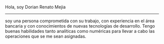 Hola, soy Dorian Renato Mejia
<hr>
soy una persona comprometida con su trabajo, con experiencia en el área bancaria y con conocimientos de nuevas tecnologías de desarrollo.
Tengo buenas habilidades tanto analíticas como numéricas para llevar a cabo las operaciones que se me sean asignadas.
